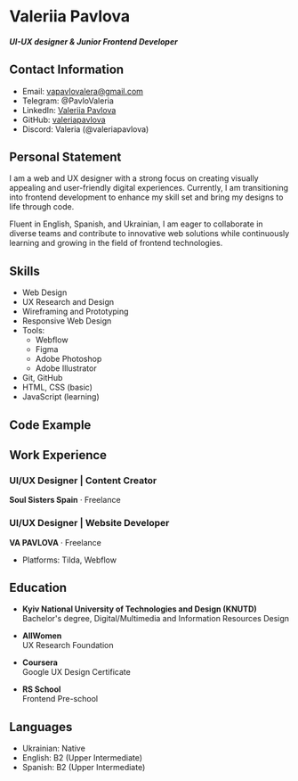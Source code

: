 # Valeriia Pavlova
#### *UI-UX designer & Junior Frontend Developer*

## Contact Information
- Email: vapavlovalera@gmail.com
- Telegram: @PavloValeria
- LinkedIn: [Valeriia Pavlova](https://www.linkedin.com/in/pavlova-valeriia/)
- GitHub: [valeriapavlova](https://github.com/valeriapavlova)
- Discord: Valeria (@valeriapavlova)

## Personal Statement
I am a web and UX designer with a strong focus on creating visually appealing and user-friendly digital experiences. Currently, I am transitioning into frontend development to enhance my skill set and bring my designs to life through code. 

Fluent in English, Spanish, and Ukrainian, I am eager to collaborate in diverse teams and contribute to innovative web solutions while continuously learning and growing in the field of frontend technologies.

## Skills
- Web Design
- UX Research and Design
- Wireframing and Prototyping
- Responsive Web Design
- Tools:
  - Webflow
  - Figma
  - Adobe Photoshop
  - Adobe Illustrator
- Git, GitHub
- HTML, CSS (basic)
- JavaScript (learning)

## Code Example

## Work Experience

### UI/UX Designer | Content Creator
**Soul Sisters Spain** · Freelance

### UI/UX Designer | Website Developer
**VA PAVLOVA** · Freelance
- Platforms: Tilda, Webflow

## Education

- **Kyiv National University of Technologies and Design (KNUTD)**  
  Bachelor's degree, Digital/Multimedia and Information Resources Design

- **AllWomen**  
  UX Research Foundation

- **Coursera**  
  Google UX Design Certificate

- **RS School**  
  Frontend Pre-school

## Languages

- Ukrainian: Native
- English: B2 (Upper Intermediate)
- Spanish: B2 (Upper Intermediate)